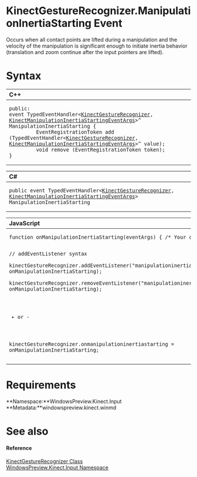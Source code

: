 KinectGestureRecognizer.ManipulationInertiaStarting Event  
=========================================================  

Occurs when all contact points are lifted during a manipulation and the velocity of the manipulation is significant enough to initiate inertia behavior (translation and zoom continue after the input pointers are lifted).<span id="syntaxSection"></span>

Syntax  
======  

<table>
<colgroup>
<col width="100%" />
</colgroup>
<thead>
<tr class="header">
<th align="left">C++</th>
</tr>
</thead>
<tbody>
<tr class="odd">
<td align="left"><pre><code>public:  
event TypedEventHandler&lt;<a href="../../KinectGestureRecognizer.md">KinectGestureRecognizer</a>, <a href="../../KinectManipulationInertiaS.md">KinectManipulationInertiaStartingEventArgs</a>&gt;^ ManipulationInertiaStarting {  
         EventRegistrationToken add (TypedEventHandler&lt;<a href="../../KinectGestureRecognizer.md">KinectGestureRecognizer</a>, <a href="../../KinectManipulationInertiaS.md">KinectManipulationInertiaStartingEventArgs</a>&gt;^ value);  
         void remove (EventRegistrationToken token);  
}</code></pre></td>
</tr>
</tbody>
</table>

<table>
<colgroup>
<col width="100%" />
</colgroup>
<thead>
<tr class="header">
<th align="left">C#</th>
</tr>
</thead>
<tbody>
<tr class="odd">
<td align="left"><pre><code>public event TypedEventHandler&lt;<a href="../../KinectGestureRecognizer.md">KinectGestureRecognizer</a>, <a href="../../KinectManipulationInertiaS.md">KinectManipulationInertiaStartingEventArgs</a>&gt; ManipulationInertiaStarting</code></pre></td>
</tr>
</tbody>
</table>

<table>
<colgroup>
<col width="100%" />
</colgroup>
<thead>
<tr class="header">
<th align="left">JavaScript</th>
</tr>
</thead>
<tbody>
<tr class="odd">
<td align="left"><pre><code>function onManipulationInertiaStarting(eventArgs) { /* Your code */ }  

// addEventListener syntax  
kinectGestureRecognizer.addEventListener(&quot;manipulationinertiastarting&quot;, onManipulationInertiaStarting);  
kinectGestureRecognizer.removeEventListener(&quot;manipulationinertiastarting&quot;, onManipulationInertiaStarting);  

- or -  

kinectGestureRecognizer.onmanipulationinertiastarting = onManipulationInertiaStarting;</code></pre></td>
</tr>
</tbody>
</table>

<span id="requirements"></span>

Requirements  
============  

**Namespace:**WindowsPreview.Kinect.Input  
**Metadata:**windowspreview.kinect.winmd  

<span id="ID4EX"></span>

See also  
========  

<span id="ID4EZ"></span>
#### Reference  

[KinectGestureRecognizer Class](../../KinectGestureRecognizer.md)  
 [WindowsPreview.Kinect.Input Namespace](../../../Kinect.Input.md)  



<!--Please do not edit the data in the comment block below.-->
<!--
TOCTitle : ManipulationInertiaStarting Event
RLTitle : KinectGestureRecognizer.ManipulationInertiaStarting Event
KeywordK : ManipulationInertiaStarting event
KeywordK : KinectGestureRecognizer.ManipulationInertiaStarting event
KeywordF : WindowsPreview.Kinect.Input.KinectGestureRecognizer.ManipulationInertiaStarting
KeywordF : KinectGestureRecognizer.ManipulationInertiaStarting
KeywordF : ManipulationInertiaStarting
KeywordF : WindowsPreview.Kinect.Input.KinectGestureRecognizer.ManipulationInertiaStarting
KeywordA : E:WindowsPreview.Kinect.Input.KinectGestureRecognizer.ManipulationInertiaStarting
AssetID : E:WindowsPreview.Kinect.Input.KinectGestureRecognizer.ManipulationInertiaStarting
Locale : en-us
CommunityContent : 1
APIType : Managed
APILocation : windowspreview.kinect.winmd
APIName : WindowsPreview.Kinect.Input.KinectGestureRecognizer.ManipulationInertiaStarting
TargetOS : Windows
TopicType : kbSyntax
DevLang : VB
DevLang : CSharp
DevLang : JavaScript
DevLang : C++
DocSet : K4Wv2
ProjType : K4Wv2Proj
Technology : Kinect for Windows
Product : Kinect for Windows SDK v2
productversion : 20
-->
